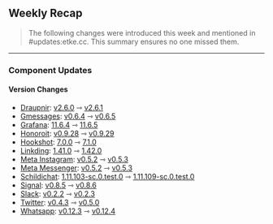 ## Weekly Recap

> The following changes were introduced this week and mentioned in #updates:etke.cc. This summary ensures no one missed them.

---

### Component Updates

#### Version Changes

* [Draupnir](https://github.com/the-draupnir-project/Draupnir): [v2.6.0](https://github.com/the-draupnir-project/Draupnir/releases/tag/v2.6.0) ⇾ [v2.6.1](https://github.com/the-draupnir-project/Draupnir/releases/tag/v2.6.1)
* [Gmessages](https://github.com/mautrix/gmessages): [v0.6.4](https://github.com/mautrix/gmessages/releases/tag/v0.6.4) ⇾ [v0.6.5](https://github.com/mautrix/gmessages/releases/tag/v0.6.5)
* [Grafana](https://github.com/grafana/grafana): [11.6.4](https://github.com/grafana/grafana/releases/tag/v11.6.4) ⇾ [11.6.5](https://github.com/grafana/grafana/releases/tag/v11.6.5)
* [Honoroit](https://github.com/etkecc/honoroit): [v0.9.28](https://github.com/etkecc/honoroit/releases/tag/v0.9.28) ⇾ [v0.9.29](https://github.com/etkecc/honoroit/releases/tag/v0.9.29)
* [Hookshot](https://github.com/matrix-org/matrix-hookshot): [7.0.0](https://github.com/matrix-org/matrix-hookshot/releases/tag/7.0.0) ⇾ [7.1.0](https://github.com/matrix-org/matrix-hookshot/releases/tag/7.1.0)
* [Linkding](https://github.com/sissbruecker/linkding): [1.41.0](https://github.com/sissbruecker/linkding/releases/tag/v1.41.0) ⇾ [1.42.0](https://github.com/sissbruecker/linkding/releases/tag/v1.42.0)
* [Meta Instagram](https://github.com/mautrix/meta): [v0.5.2](https://github.com/mautrix/meta/releases/tag/v0.5.2) ⇾ [v0.5.3](https://github.com/mautrix/meta/releases/tag/v0.5.3)
* [Meta Messenger](https://github.com/mautrix/meta): [v0.5.2](https://github.com/mautrix/meta/releases/tag/v0.5.2) ⇾ [v0.5.3](https://github.com/mautrix/meta/releases/tag/v0.5.3)
* [Schildichat](https://github.com/SchildiChat/schildichat-desktop): [1.11.103-sc.0.test.0](https://github.com/SchildiChat/schildichat-desktop/releases/tag/v1.11.103-sc.0.test.0) ⇾ [1.11.109-sc.0.test.0](https://github.com/SchildiChat/schildichat-desktop/releases/tag/v1.11.109-sc.0.test.0)
* [Signal](https://github.com/mautrix/signal): [v0.8.5](https://github.com/mautrix/signal/releases/tag/v0.8.5) ⇾ [v0.8.6](https://github.com/mautrix/signal/releases/tag/v0.8.6)
* [Slack](https://github.com/mautrix/slack): [v0.2.2](https://github.com/mautrix/slack/releases/tag/v0.2.2) ⇾ [v0.2.3](https://github.com/mautrix/slack/releases/tag/v0.2.3)
* [Twitter](https://github.com/mautrix/twitter): [v0.4.3](https://github.com/mautrix/twitter/releases/tag/v0.4.3) ⇾ [v0.5.0](https://github.com/mautrix/twitter/releases/tag/v0.5.0)
* [Whatsapp](https://github.com/mautrix/whatsapp): [v0.12.3](https://github.com/mautrix/whatsapp/releases/tag/v0.12.3) ⇾ [v0.12.4](https://github.com/mautrix/whatsapp/releases/tag/v0.12.4)
